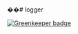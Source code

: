 ��#   l o g g e r  
 

[![Greenkeeper badge](https://badges.greenkeeper.io/aafrey/logger.svg)](https://greenkeeper.io/)